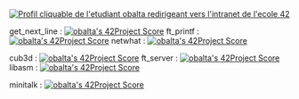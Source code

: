 
<html lang="en">
  <head>
    <meta charset="utf-8">
    <meta name="viewport" content="width=device-width, initial-scale=1">
  <link href="https://cdn.jsdelivr.net/npm/bootstrap@5.1.0/dist/css/bootstrap.min.css" rel="stylesheet" integrity="sha384-KyZXEAg3QhqLMpG8r+8fhAXLRk2vvoC2f3B09zVXn8CA5QIVfZOJ3BCsw2P0p/We" crossorigin="anonymous">

</head>
    
  
  <div class="container-fluid">
    <div class="row">
        <a href="https://profile.intra.42.fr/users/obalta"> 
          <img src="https://badge42.herokuapp.com/api/stats/obalta" class="card-img-top" alt="Profil cliquable de l'etudiant obalta redirigeant vers l'intranet de l'ecole 42">
        </a>
    </div>
  </div>
    
</html>




get_next_line : [![obalta's 42Project Score](https://badge42.herokuapp.com/api/project/obalta/get_next_line)](https://github.com/JaeSeoKim/badge42)
ft_printf : [![obalta's 42Project Score](https://badge42.herokuapp.com/api/project/obalta/ft_printf)](https://github.com/JaeSeoKim/badge42)
netwhat : [![obalta's 42Project Score](https://badge42.herokuapp.com/api/project/obalta/netwhat)](https://github.com/JaeSeoKim/badge42)

cub3d : [![obalta's 42Project Score](https://badge42.herokuapp.com/api/project/obalta/cub3d)](https://github.com/JaeSeoKim/badge42)
ft_server : [![obalta's 42Project Score](https://badge42.herokuapp.com/api/project/obalta/ft_server)](https://github.com/JaeSeoKim/badge42)
libasm : [![obalta's 42Project Score](https://badge42.herokuapp.com/api/project/obalta/libasm)](https://github.com/JaeSeoKim/badge42)

minitalk : [![obalta's 42Project Score](https://badge42.herokuapp.com/api/project/obalta/minitalk)](https://github.com/JaeSeoKim/badge42)



<!--
**minikross/minikross** is a ✨ _special_ ✨ repository because its `README.md` (this file) appears on your GitHub profile.

Here are some ideas to get you started:

- 🔭 I’m currently working on ...
- 🌱 I’m currently learning ...
- 👯 I’m looking to collaborate on ...
- 🤔 I’m looking for help with ...
- 💬 Ask me about ...
- 📫 How to reach me: ...
- 😄 Pronouns: ...
- ⚡ Fun fact: ...
-->
